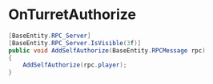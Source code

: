 <Badge type="danger" text="Carbon Compatible"/><Badge type="warning" text="Oxide Compatible"/>
# OnTurretAuthorize
```csharp
[BaseEntity.RPC_Server]
[BaseEntity.RPC_Server.IsVisible(3f)]
public void AddSelfAuthorize(BaseEntity.RPCMessage rpc)
{
	AddSelfAuthorize(rpc.player);
}

```
